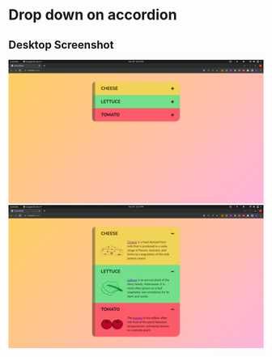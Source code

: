 # Drop down on accordion
## Desktop Screenshot

![image](Screenshot%20from%202022-11-30%2012-25-29.png)
![image](Screenshot%20from%202022-11-30%2012-25-43.png)
